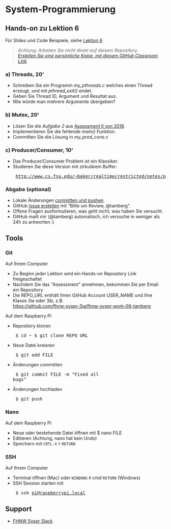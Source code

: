 # System-Programmierung
## Hands-on zu Lektion 6
Für Slides und Code Beispiele, siehe [Lektion 6](../../../fhnw-syspr/blob/master/06/README.md)

> *Achtung: Arbeiten Sie nicht direkt auf diesem Repository.*<br/>
> *[Erstellen Sie eine persönliche Kopie, mit diesem GitHub Classroom Link](https://classroom.github.com/a/ZxdE50dx).*

### a) Threads, 20'
* Schreiben Sie ein Programm *my_pthreads.c* welches einen Thread erzeugt, und mit *pthread_exit()* endet.
* Geben Sie Thread ID, Argument und Resultat aus.
* Wie würde man mehrere Argumente übergeben?

### b) Mutex, 20'
* Lösen Sie die _Aufgabe 2_ aus [Assessment II von 2018](http://www.tamberg.org/fhnw/2018/Syspr14Assessment2.pdf).
* Implementieren Sie die fehlende _main()_ Funktion.
* Committen Sie die Lösung in _my_prod_cons.c_

### c) Producer/Consumer, 10'
* Das Producer/Consumer Problem ist ein Klassiker.
* Studieren Sie diese Version mit zirkulärem Buffer:<pre>
http://www.cs.fsu.edu/~baker/realtime/restricted/notes/prodcons.html</pre>

### Abgabe (optional)
* Lokale Änderungen [committen und pushen](#git).
* GitHub [Issue erstellen](../../issues/new) mit "Bitte um Review, @tamberg".
* Offene Fragen ausformulieren, was geht nicht, was haben Sie versucht.
* GitHub mailt mir (@tamberg) automatisch, ich versuche in weniger als 24h zu antworten :)

## Tools
### Git
Auf Ihrem Computer
* Zu Beginn jeder Lektion wird ein Hands-on Repository Link freigeschaltet
* Nachdem Sie das "Assessment" annehmen, bekommen Sie per Email ein Repository
* Die REPO_URL enthält Ihren GitHub Account USER_NAME und Ihre Klasse 3ia oder 3ib, z.B.<br/>
            https://github.com/fhnw-syspr-3ia/fhnw-syspr-work-06-tamberg

Auf dem Raspberry Pi
* Repository klonen<pre>
    $ cd ~
    $ git clone REPO_URL</pre>
* Neue Datei kreieren<pre>
    $ git add FILE</pre>
* Änderungen committen<pre>
    $ git commit FILE -m "Fixed all bugs"</pre>
* Änderungen hochladen<pre>
    $ git push</pre>

### Nano
Auf dem Raspberry Pi
* Neue oder bestehende Datei öffnen mit $ nano FILE
* Editieren (Achtung, nano hat kein Undo)
* Speichern mit `CRTL-X` `Y` `RETURN`

### SSH
Auf Ihrem Computer
* Terminal öffnen (Mac) oder `WINDOWS` `R` cmd `RETURN` (Windows)
* SSH Session starten mit<pre>
    $ ssh pi@raspberrypi.local</pre>

## Support
- [FHNW Syspr Slack](https://fhnw-syspr.slack.com/)
